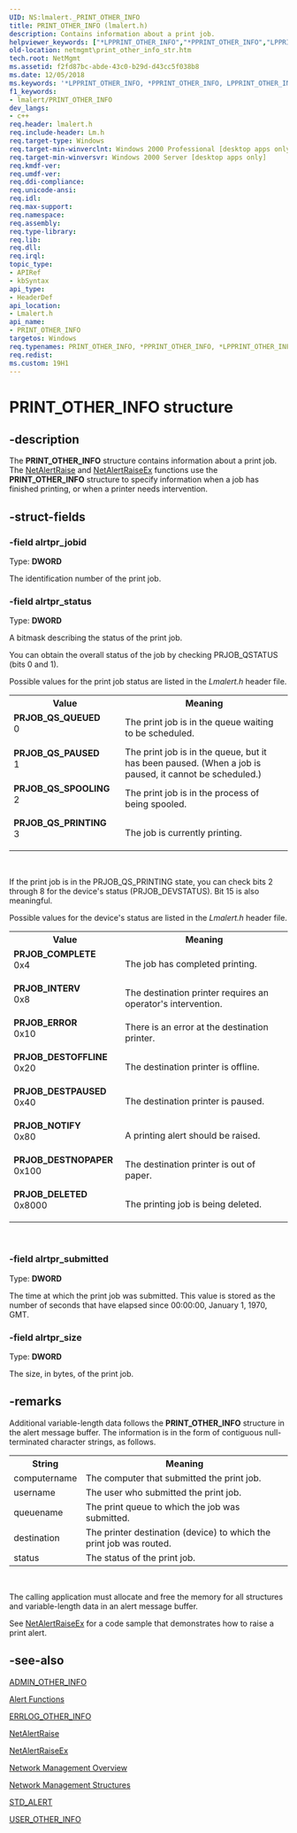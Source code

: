 ```yaml
---
UID: NS:lmalert._PRINT_OTHER_INFO
title: PRINT_OTHER_INFO (lmalert.h)
description: Contains information about a print job.helpviewer_keywords: ["*LPPRINT_OTHER_INFO","*PPRINT_OTHER_INFO","LPPRINT_OTHER_INFO","LPPRINT_OTHER_INFO structure pointer [Network Management]","PPRINT_OTHER_INFO","PPRINT_OTHER_INFO structure pointer [Network Management]","PRINT_OTHER_INFO","PRINT_OTHER_INFO structure [Network Management]","PRJOB_COMPLETE","PRJOB_DELETED","PRJOB_DESTNOPAPER","PRJOB_DESTOFFLINE","PRJOB_DESTPAUSED","PRJOB_ERROR","PRJOB_INTERV","PRJOB_NOTIFY","PRJOB_QS_PAUSED","PRJOB_QS_PRINTING","PRJOB_QS_QUEUED","PRJOB_QS_SPOOLING","_win32_print_other_info_str","lmalert/LPPRINT_OTHER_INFO","lmalert/PPRINT_OTHER_INFO","lmalert/PRINT_OTHER_INFO","netmgmt.print_other_info_str"]
old-location: netmgmt\print_other_info_str.htm
tech.root: NetMgmt
ms.assetid: f2fd87bc-abde-43c0-b29d-d43cc5f038b8
ms.date: 12/05/2018
ms.keywords: '*LPPRINT_OTHER_INFO, *PPRINT_OTHER_INFO, LPPRINT_OTHER_INFO, LPPRINT_OTHER_INFO structure pointer [Network Management], PPRINT_OTHER_INFO, PPRINT_OTHER_INFO structure pointer [Network Management], PRINT_OTHER_INFO, PRINT_OTHER_INFO structure [Network Management], PRJOB_COMPLETE, PRJOB_DELETED, PRJOB_DESTNOPAPER, PRJOB_DESTOFFLINE, PRJOB_DESTPAUSED, PRJOB_ERROR, PRJOB_INTERV, PRJOB_NOTIFY, PRJOB_QS_PAUSED, PRJOB_QS_PRINTING, PRJOB_QS_QUEUED, PRJOB_QS_SPOOLING, _win32_print_other_info_str, lmalert/LPPRINT_OTHER_INFO, lmalert/PPRINT_OTHER_INFO, lmalert/PRINT_OTHER_INFO, netmgmt.print_other_info_str'
f1_keywords:
- lmalert/PRINT_OTHER_INFO
dev_langs:
- c++
req.header: lmalert.h
req.include-header: Lm.h
req.target-type: Windows
req.target-min-winverclnt: Windows 2000 Professional [desktop apps only]
req.target-min-winversvr: Windows 2000 Server [desktop apps only]
req.kmdf-ver: 
req.umdf-ver: 
req.ddi-compliance: 
req.unicode-ansi: 
req.idl: 
req.max-support: 
req.namespace: 
req.assembly: 
req.type-library: 
req.lib: 
req.dll: 
req.irql: 
topic_type:
- APIRef
- kbSyntax
api_type:
- HeaderDef
api_location:
- Lmalert.h
api_name:
- PRINT_OTHER_INFO
targetos: Windows
req.typenames: PRINT_OTHER_INFO, *PPRINT_OTHER_INFO, *LPPRINT_OTHER_INFO
req.redist: 
ms.custom: 19H1
---
```


# PRINT_OTHER_INFO structure


## -description


The
				<b>PRINT_OTHER_INFO</b> structure contains information about a print job. The 
<a href="https://docs.microsoft.com/windows/desktop/api/lmalert/nf-lmalert-netalertraise">NetAlertRaise</a> and 
<a href="https://docs.microsoft.com/windows/desktop/api/lmalert/nf-lmalert-netalertraiseex">NetAlertRaiseEx</a> functions use the 
<b>PRINT_OTHER_INFO</b> structure to specify information when a job has finished printing, or when a printer needs intervention.


## -struct-fields




### -field alrtpr_jobid

Type: <b>DWORD</b>

The identification number of the print job.


### -field alrtpr_status

Type: <b>DWORD</b>

A bitmask describing the status of the print job. 




You can obtain the overall status of the job by checking PRJOB_QSTATUS (bits 0 and 1). 

Possible values for the print job status are listed in the <i>Lmalert.h</i> header file.


<table>
<tr>
<th>Value</th>
<th>Meaning</th>
</tr>
<tr>
<td width="40%"><a id="PRJOB_QS_QUEUED"></a><a id="prjob_qs_queued"></a><dl>
<dt><b>PRJOB_QS_QUEUED</b></dt>
<dt>0</dt>
</dl>
</td>
<td width="60%">
The print job is in the queue waiting to be scheduled.

</td>
</tr>
<tr>
<td width="40%"><a id="PRJOB_QS_PAUSED"></a><a id="prjob_qs_paused"></a><dl>
<dt><b>PRJOB_QS_PAUSED</b></dt>
<dt>1</dt>
</dl>
</td>
<td width="60%">
The print job is in the queue, but it has been paused. (When a job is paused, it cannot be scheduled.)

</td>
</tr>
<tr>
<td width="40%"><a id="PRJOB_QS_SPOOLING"></a><a id="prjob_qs_spooling"></a><dl>
<dt><b>PRJOB_QS_SPOOLING</b></dt>
<dt>2</dt>
</dl>
</td>
<td width="60%">
The print job is in the process of being spooled.

</td>
</tr>
<tr>
<td width="40%"><a id="PRJOB_QS_PRINTING"></a><a id="prjob_qs_printing"></a><dl>
<dt><b>PRJOB_QS_PRINTING</b></dt>
<dt>3</dt>
</dl>
</td>
<td width="60%">
The job is currently printing.

</td>
</tr>
</table>
 

If the print job is in the PRJOB_QS_PRINTING state, you can check bits 2 through 8 for the device's status (PRJOB_DEVSTATUS). Bit 15 is also meaningful.

Possible values for the device's status are listed in the <i>Lmalert.h</i> header file.


<table>
<tr>
<th>Value</th>
<th>Meaning</th>
</tr>
<tr>
<td width="40%"><a id="PRJOB_COMPLETE"></a><a id="prjob_complete"></a><dl>
<dt><b>PRJOB_COMPLETE</b></dt>
<dt>0x4</dt>
</dl>
</td>
<td width="60%">
The job has completed printing.

</td>
</tr>
<tr>
<td width="40%"><a id="PRJOB_INTERV"></a><a id="prjob_interv"></a><dl>
<dt><b>PRJOB_INTERV</b></dt>
<dt>0x8</dt>
</dl>
</td>
<td width="60%">
The destination printer requires an operator's intervention.

</td>
</tr>
<tr>
<td width="40%"><a id="PRJOB_ERROR"></a><a id="prjob_error"></a><dl>
<dt><b>PRJOB_ERROR</b></dt>
<dt>0x10</dt>
</dl>
</td>
<td width="60%">
There is an error at the destination printer.

</td>
</tr>
<tr>
<td width="40%"><a id="PRJOB_DESTOFFLINE"></a><a id="prjob_destoffline"></a><dl>
<dt><b>PRJOB_DESTOFFLINE</b></dt>
<dt>0x20</dt>
</dl>
</td>
<td width="60%">
The destination printer is offline.

</td>
</tr>
<tr>
<td width="40%"><a id="PRJOB_DESTPAUSED"></a><a id="prjob_destpaused"></a><dl>
<dt><b>PRJOB_DESTPAUSED</b></dt>
<dt>0x40</dt>
</dl>
</td>
<td width="60%">
The destination printer is paused.

</td>
</tr>
<tr>
<td width="40%"><a id="PRJOB_NOTIFY"></a><a id="prjob_notify"></a><dl>
<dt><b>PRJOB_NOTIFY</b></dt>
<dt>0x80</dt>
</dl>
</td>
<td width="60%">
A printing alert should be raised.

</td>
</tr>
<tr>
<td width="40%"><a id="PRJOB_DESTNOPAPER"></a><a id="prjob_destnopaper"></a><dl>
<dt><b>PRJOB_DESTNOPAPER</b></dt>
<dt>0x100</dt>
</dl>
</td>
<td width="60%">
The destination printer is out of paper.

</td>
</tr>
<tr>
<td width="40%"><a id="PRJOB_DELETED"></a><a id="prjob_deleted"></a><dl>
<dt><b>PRJOB_DELETED</b></dt>
<dt>0x8000</dt>
</dl>
</td>
<td width="60%">
The printing job is being deleted.

</td>
</tr>
</table>
 


### -field alrtpr_submitted

Type: <b>DWORD</b>

The time at which the print job was submitted. This value is stored as the number of seconds that have elapsed since 00:00:00, January 1, 1970, GMT.


### -field alrtpr_size

Type: <b>DWORD</b>

The size, in bytes, of the print job.


## -remarks



Additional variable-length data follows the 
<b>PRINT_OTHER_INFO</b> structure in the alert message buffer. The information is in the form of contiguous null-terminated character strings, as follows.


<table>
<tr>
<th>String</th>
<th>Meaning</th>
</tr>
<tr>
<td>computername</td>
<td>The computer that submitted the print job.</td>
</tr>
<tr>
<td>username</td>
<td>The user who submitted the print job.</td>
</tr>
<tr>
<td>queuename</td>
<td>The print queue to which the job was submitted.</td>
</tr>
<tr>
<td>destination</td>
<td>The printer destination (device) to which the print job was routed.</td>
</tr>
<tr>
<td>status</td>
<td>The status of the print job.</td>
</tr>
</table>
 



The calling application must allocate and free the memory for all structures and variable-length data in an alert message buffer.

See 
<a href="https://docs.microsoft.com/windows/desktop/api/lmalert/nf-lmalert-netalertraiseex">NetAlertRaiseEx</a> for a code sample that demonstrates how to raise a print alert.




## -see-also




<a href="https://docs.microsoft.com/windows/desktop/api/lmalert/ns-lmalert-admin_other_info">ADMIN_OTHER_INFO</a>



<a href="https://docs.microsoft.com/windows/desktop/NetMgmt/alert-functions">Alert Functions</a>



<a href="https://docs.microsoft.com/windows/desktop/api/lmalert/ns-lmalert-errlog_other_info">ERRLOG_OTHER_INFO</a>



<a href="https://docs.microsoft.com/windows/desktop/api/lmalert/nf-lmalert-netalertraise">NetAlertRaise</a>



<a href="https://docs.microsoft.com/windows/desktop/api/lmalert/nf-lmalert-netalertraiseex">NetAlertRaiseEx</a>



<a href="https://docs.microsoft.com/windows/desktop/NetMgmt/network-management">Network Management Overview</a>



<a href="https://docs.microsoft.com/windows/desktop/NetMgmt/network-management-structures">Network Management Structures</a>



<a href="https://docs.microsoft.com/windows/desktop/api/lmalert/ns-lmalert-std_alert">STD_ALERT</a>



<a href="https://docs.microsoft.com/windows/desktop/api/lmalert/ns-lmalert-user_other_info">USER_OTHER_INFO</a>
 

 


